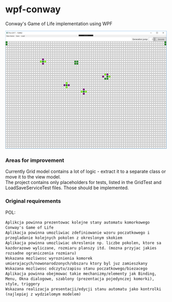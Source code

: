 # wpf-conway
Conway's Game of Life implementation using WPF

![screenshot of the application](https://github.com/drauf/wpf-conway/blob/master/screenshot.png?raw=true)

### Areas for improvement
Currently Grid model contains a lot of logic - extract it to a separate class or move it to the view model.  
The project contains only placeholders for tests, listed in the GridTest and LoadSaveServiceTest files. Those should be implemented.

### Original requirements
POL:
```
Aplikcja powinna prezentowac kolejne stany automatu komorkowego Conway's Game of Life
Aplikacja powinna umozliwiac zdefiniowanie wzoru poczatkowego i przegladanie kolejnych pokolen z okreslonym skokiem
Aplikacja powinna umozliwiac okreslenie np. liczbe pokolen, ktore sa kazdorazowo wyliczane, rozmiaru planszy itd. (mozna przyjac jakies rozsadne ograniczenia rozmiaru)
Wskazana mozliwosc wyroznienia komorek umierajacych/nowonarodzonych/obszaru ktory byl juz zamieszkany
Wskazana mozliwosc odczytu/zapisu stanu poczatkowego/biezacego
Aplikacja powinna obejmowac takie mechanizmy/elementy jak Binding, Menu, Okna dialogowe, szablony (prezentacja pojedynczej komorki), style, triggery
Wskazana realizacja presentacji/edycji stanu automatu jako kontrolki (najlepiej z wydzielomym modelem)
```
